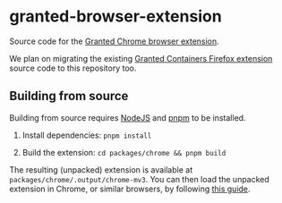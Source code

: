# granted-browser-extension

Source code for the [Granted Chrome browser extension](https://chromewebstore.google.com/detail/granted/cjjieeldgoohbkifkogalkmfpddeafcm).

We plan on migrating the existing [Granted Containers Firefox extension](https://github.com/common-fate/granted-containers) source code to this repository too.

## Building from source

Building from source requires [NodeJS](https://nodejs.org/en/download) and [pnpm](https://pnpm.io/installation) to be installed.

1. Install dependencies: `pnpm install`

2. Build the extension: `cd packages/chrome && pnpm build`

The resulting (unpacked) extension is available at `packages/chrome/.output/chrome-mv3`. You can then load the unpacked extension in Chrome, or similar browsers, by following [this guide](https://developer.chrome.com/docs/extensions/get-started/tutorial/hello-world#load-unpacked).
